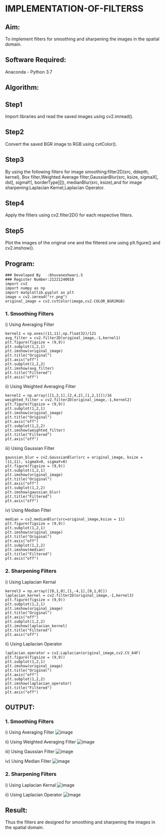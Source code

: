 # IMPLEMENTATION-OF-FILTERSS
## Aim:
To implement filters for smoothing and sharpening the images in the spatial domain.

## Software Required:
Anaconda - Python 3.7

## Algorithm:
## Step1
Import libraries and read the saved images using cv2.imread().

## Step2
Convert the saved BGR image to RGB using cvtColor().

## Step3
By using the following filters for image smoothing:filter2D(src, ddepth, kernel), Box filter,Weighted Average filter,GaussianBlur(src, ksize, sigmaX[, dst[, sigmaY[, borderType]]]), medianBlur(src, ksize),and for image sharpening:Laplacian Kernel,Laplacian Operator.

## Step4
Apply the filters using cv2.filter2D() for each respective filters.

## Step5
Plot the images of the original one and the filtered one using plt.figure() and cv2.imshow().

## Program:
```
### Developed By   :bhuvaneshwari.S
### Register Number:21221240010
import cv2
import numpy as np
import matplotlib.pyplot as plt
image = cv2.imread("rr.png")
original_image = cv2.cvtColor(image,cv2.COLOR_BGR2RGB)
```

### 1. Smoothing Filters
i) Using Averaging Filter
```
kernel1 = np.ones((11,11),np.float32)/121
avg_filter = cv2.filter2D(original_image,-1,kernel1)
plt.figure(figsize = (9,9))
plt.subplot(1,2,1)
plt.imshow(original_image)
plt.title("Original")
plt.axis("off")
plt.subplot(1,2,2)
plt.imshow(avg_filter)
plt.title("Filtered")
plt.axis("off")
```
ii) Using Weighted Averaging Filter
```
kernel2 = np.array([[1,2,1],[2,4,2],[1,2,1]])/16
weighted_filter = cv2.filter2D(original_image,-1,kernel2)
plt.figure(figsize = (9,9))
plt.subplot(1,2,1)
plt.imshow(original_image)
plt.title("Original")
plt.axis("off")
plt.subplot(1,2,2)
plt.imshow(weighted_filter)
plt.title("Filtered")
plt.axis("off")
```
iii) Using Gaussian Filter
```
gaussian_blur = cv2.GaussianBlur(src = original_image, ksize = (11,11), sigmaX=0, sigmaY=0)
plt.figure(figsize = (9,9))
plt.subplot(1,2,1)
plt.imshow(original_image)
plt.title("Original")
plt.axis("off")
plt.subplot(1,2,2)
plt.imshow(gaussian_blur)
plt.title("Filtered")
plt.axis("off")
```
iv) Using Median Filter
```
median = cv2.medianBlur(src=original_image,ksize = 11)
plt.figure(figsize = (9,9))
plt.subplot(1,2,1)
plt.imshow(original_image)
plt.title("Original")
plt.axis("off")
plt.subplot(1,2,2)
plt.imshow(median)
plt.title("Filtered")
plt.axis("off")
```

### 2. Sharpening Filters
i) Using Laplacian Kernal
```
kernel3 = np.array([[0,1,0],[1,-4,1],[0,1,0]])
laplacian_kernel = cv2.filter2D(original_image,-1,kernel3)
plt.figure(figsize = (9,9))
plt.subplot(1,2,1)
plt.imshow(original_image)
plt.title("Original")
plt.axis("off")
plt.subplot(1,2,2)
plt.imshow(laplacian_kernel)
plt.title("Filtered")
plt.axis("off")

```

ii) Using Laplacian Operator
```
laplacian_operator = cv2.Laplacian(original_image,cv2.CV_64F)
plt.figure(figsize = (9,9))
plt.subplot(1,2,1)
plt.imshow(original_image)
plt.title("Original")
plt.axis("off")
plt.subplot(1,2,2)
plt.imshow(laplacian_operator)
plt.title("Filtered")
plt.axis("off")
```
## OUTPUT:
### 1. Smoothing Filters
i) Using Averaging Filter
![image](https://github.com/Bhuvaneshwari-2003/IMPLEMENTATION-OF-FILTERSS/assets/94828604/fcbccb02-6c97-461b-9336-c699e001da3d)

ii) Using Weighted Averaging Filter
![image](https://github.com/Bhuvaneshwari-2003/IMPLEMENTATION-OF-FILTERSS/assets/94828604/d0e43708-4413-46b6-84f1-a8f998934710)


iii) Using Gaussian Filter
![image](https://github.com/Bhuvaneshwari-2003/IMPLEMENTATION-OF-FILTERSS/assets/94828604/7fdd803a-081a-4d94-a7f1-5912e49c268b)

iv) Using Median Filter
![image](https://github.com/Bhuvaneshwari-2003/IMPLEMENTATION-OF-FILTERSS/assets/94828604/c73dd23c-feb4-49c0-96d6-90c7cb606699)



### 2. Sharpening Filters
i) Using Laplacian Kernal
![image](https://github.com/Bhuvaneshwari-2003/IMPLEMENTATION-OF-FILTERSS/assets/94828604/4343d743-1b20-4313-9c0d-17809999bf3c)

ii) Using Laplacian Operator
![image](https://github.com/Bhuvaneshwari-2003/IMPLEMENTATION-OF-FILTERSS/assets/94828604/252cb8fc-d7c2-4672-bf12-892723caa578)

## Result:
Thus the filters are designed for smoothing and sharpening the images in the spatial domain.
